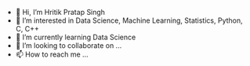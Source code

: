 - 👋 Hi, I’m Hritik Pratap Singh
- 👀 I’m interested in Data Science, Machine Learning, Statistics, Python, C, C++
- 🌱 I’m currently learning Data Science
- 💞️ I’m looking to collaborate on ...
- 📫 How to reach me ...

<!---
1Hritik1/1Hritik1 is a ✨ special ✨ repository because its `README.md` (this file) appears on your GitHub profile.
You can click the Preview link to take a look at your changes.
--->
